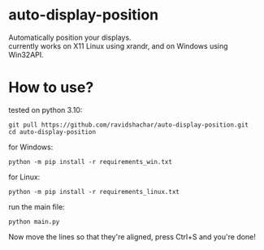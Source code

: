 # auto-display-position
Automatically position your displays.  
currently works on X11 Linux using xrandr, and on Windows using Win32API.

# How to use?
tested on python 3.10:
```
git pull https://github.com/ravidshachar/auto-display-position.git
cd auto-display-position
```
for Windows:
```
python -m pip install -r requirements_win.txt
```
for Linux:
```
python -m pip install -r requirements_linux.txt
```
run the main file:
```
python main.py
```
Now move the lines so that they're aligned, press Ctrl+S and you're done!

